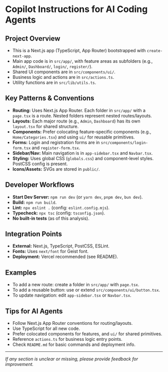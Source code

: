 # Copilot Instructions for AI Coding Agents

## Project Overview

- This is a Next.js app (TypeScript, App Router) bootstrapped with `create-next-app`.
- Main app code is in `src/app/`, with feature areas as subfolders (e.g., `Admin/`, `Dashboard/`, `login/`, `register/`).
- Shared UI components are in `src/components/ui/`.
- Business logic and actions are in `src/actions.ts`.
- Utility functions are in `src/lib/utils.ts`.

## Key Patterns & Conventions

- **Routing:** Uses Next.js App Router. Each folder in `src/app/` with a `page.tsx` is a route. Nested folders represent nested routes/layouts.
- **Layouts:** Each major route (e.g., `Admin`, `Dashboard`) has its own `layout.tsx` for shared structure.
- **Components:** Prefer colocating feature-specific components (e.g., `Home/Categories.tsx`) and using `ui/` for reusable primitives.
- **Forms:** Login and registration forms are in `src/components/login-form.tsx` and `register-form.tsx`.
- **Sidebar/Nav:** Main navigation is in `app-sidebar.tsx` and `Navbar.tsx`.
- **Styling:** Uses global CSS (`globals.css`) and component-level styles. PostCSS config is present.
- **Icons/Assets:** SVGs are stored in `public/`.

## Developer Workflows

- **Start Dev Server:** `npm run dev` (or `yarn dev`, `pnpm dev`, `bun dev`).
- **Build:** `npm run build`.
- **Lint:** `npx eslint .` (config: `eslint.config.mjs`).
- **Typecheck:** `npx tsc` (config: `tsconfig.json`).
- **No built-in tests** (as of this analysis).

## Integration Points

- **External:** Next.js, TypeScript, PostCSS, ESLint.
- **Fonts:** Uses `next/font` for Geist font.
- **Deployment:** Vercel recommended (see README).

## Examples

- To add a new route: create a folder in `src/app/` with `page.tsx`.
- To add a reusable button: use or extend `src/components/ui/button.tsx`.
- To update navigation: edit `app-sidebar.tsx` or `Navbar.tsx`.

## Tips for AI Agents

- Follow Next.js App Router conventions for routing/layouts.
- Use TypeScript for all new code.
- Prefer colocated components for features, and `ui/` for shared primitives.
- Reference `actions.ts` for business logic entry points.
- Check `README.md` for basic commands and deployment info.

---

_If any section is unclear or missing, please provide feedback for improvement._
